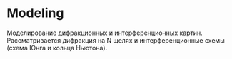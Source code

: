 # Modeling
Моделирование дифракционных и интерференционных картин. Рассматривается дифракция на N щелях и интерференционные схемы  (схема Юнга и кольца Ньютона). 
